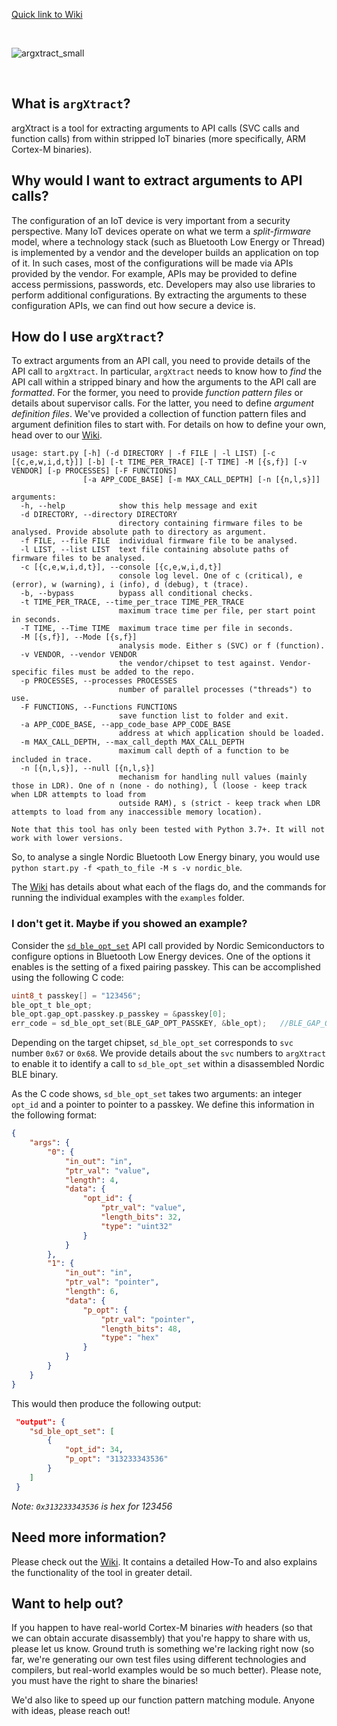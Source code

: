 [Quick link to Wiki](https://github.com/projectbtle/argXtract/wiki)


<br>

![argxtract_small](https://user-images.githubusercontent.com/29951305/103458078-9928f580-4cfc-11eb-8b3a-de2ed9bf490a.png)

<br>

## What is `argXtract`?
argXtract is a tool for extracting arguments to API calls (SVC calls and function calls) from within stripped IoT binaries (more specifically, ARM Cortex-M binaries). 

## Why would I want to extract arguments to API calls?
The configuration of an IoT device is very important from a security perspective. Many IoT devices operate on what we term a _split-firmware_ model, where a technology stack (such as Bluetooth Low Energy or Thread) is implemented by a vendor and the developer builds an application on top of it. In such cases, most of the configurations will be made via APIs provided by the vendor. For example, APIs may be provided to define access permissions, passwords, etc. Developers may also use libraries to perform additional configurations. By extracting the arguments to these configuration APIs, we can find out how secure a device is.

## How do I use `argXtract`?
To extract arguments from an API call, you need to provide details of the API call to `argXtract`. In particular, `argXtract` needs to know how to _find_ the API call within a stripped binary and how the arguments to the API call are _formatted_. For the former, you need to provide _function pattern files_ or details about supervisor calls. For the latter, you need to define _argument definition files_. We've provided a collection of function pattern files and argument definition files to start with. For details on how to define your own, head over to our [Wiki](https://github.com/projectbtle/argXtract/wiki).

```
usage: start.py [-h] (-d DIRECTORY | -f FILE | -l LIST) [-c [{c,e,w,i,d,t}]] [-b] [-t TIME_PER_TRACE] [-T TIME] -M [{s,f}] [-v VENDOR] [-p PROCESSES] [-F FUNCTIONS]
                [-a APP_CODE_BASE] [-m MAX_CALL_DEPTH] [-n [{n,l,s}]]
                
arguments:
  -h, --help            show this help message and exit
  -d DIRECTORY, --directory DIRECTORY
                        directory containing firmware files to be analysed. Provide absolute path to directory as argument.
  -f FILE, --file FILE  individual firmware file to be analysed.
  -l LIST, --list LIST  text file containing absolute paths of firmware files to be analysed.
  -c [{c,e,w,i,d,t}], --console [{c,e,w,i,d,t}]
                        console log level. One of c (critical), e (error), w (warning), i (info), d (debug), t (trace).
  -b, --bypass          bypass all conditional checks.
  -t TIME_PER_TRACE, --time_per_trace TIME_PER_TRACE
                        maximum trace time per file, per start point in seconds.
  -T TIME, --Time TIME  maximum trace time per file in seconds.
  -M [{s,f}], --Mode [{s,f}]
                        analysis mode. Either s (SVC) or f (function).
  -v VENDOR, --vendor VENDOR
                        the vendor/chipset to test against. Vendor-specific files must be added to the repo.
  -p PROCESSES, --processes PROCESSES
                        number of parallel processes ("threads") to use.
  -F FUNCTIONS, --Functions FUNCTIONS
                        save function list to folder and exit.
  -a APP_CODE_BASE, --app_code_base APP_CODE_BASE
                        address at which application should be loaded.
  -m MAX_CALL_DEPTH, --max_call_depth MAX_CALL_DEPTH
                        maximum call depth of a function to be included in trace.
  -n [{n,l,s}], --null [{n,l,s}]
                        mechanism for handling null values (mainly those in LDR). One of n (none - do nothing), l (loose - keep track when LDR attempts to load from
                        outside RAM), s (strict - keep track when LDR attempts to load from any inaccessible memory location).

Note that this tool has only been tested with Python 3.7+. It will not work with lower versions.
```

So, to analyse a single Nordic Bluetooth Low Energy binary, you would use `python start.py -f <path_to_file -M s -v nordic_ble`.

The [Wiki](https://github.com/projectbtle/argXtract/wiki) has details about what each of the flags do, and the commands for running the individual examples with the `examples` folder.


### I don't get it. Maybe if you showed an example?
Consider the [`sd_ble_opt_set`](https://infocenter.nordicsemi.com/index.jsp?topic=%2Fcom.nordic.infocenter.s132.api.v5.0.0%2Fgroup___b_l_e___c_o_m_m_o_n___f_u_n_c_t_i_o_n_s.html) API call provided by Nordic Semiconductors to configure options in Bluetooth Low Energy devices. One of the options it enables is the setting of a fixed pairing passkey. This can be accomplished using the following C code:
```c
uint8_t passkey[] = "123456"; 
ble_opt_t ble_opt; 
ble_opt.gap_opt.passkey.p_passkey = &passkey[0]; 
err_code = sd_ble_opt_set(BLE_GAP_OPT_PASSKEY, &ble_opt);   //BLE_GAP_OPT_PASSKEY = 34
```


Depending on the target chipset, `sd_ble_opt_set` corresponds to `svc` number `0x67` or `0x68`. We provide details about the `svc` numbers to `argXtract` to enable it to identify a call to `sd_ble_opt_set` within a disassembled Nordic BLE binary. 

As the C code shows, `sd_ble_opt_set` takes two arguments: an integer `opt_id` and a pointer to pointer to a passkey. We define this information in the following format:
```json
{
    "args": {
        "0": {
            "in_out": "in",
            "ptr_val": "value",
            "length": 4,
            "data": {
                "opt_id": {
                    "ptr_val": "value",
                    "length_bits": 32,
                    "type": "uint32"
                }
            }
        },
        "1": {
            "in_out": "in",
            "ptr_val": "pointer",
            "length": 6,
            "data": {
                "p_opt": {
                    "ptr_val": "pointer",
                    "length_bits": 48,
                    "type": "hex"
                }
            }
        }
    }
}
```

This would then produce the following output:
```json
 "output": {
    "sd_ble_opt_set": [
        {
            "opt_id": 34,
            "p_opt": "313233343536"
        }
    ]
 }
```
*Note: `0x313233343536` is hex for 123456*

## Need more information?
Please check out the [Wiki](https://github.com/projectbtle/argXtract/wiki). It contains a detailed How-To and also explains the functionality of the tool in greater detail.

## Want to help out?
If you happen to have real-world Cortex-M binaries *with* headers (so that we can obtain accurate disassembly) that you're happy to share with us, please let us know. Ground truth is something we're lacking right now (so far, we're generating our own test files using different technologies and compilers, but real-world examples would be so much better). Please note, you must have the right to share the binaries! 

We'd also like to speed up our function pattern matching module. Anyone with ideas, please reach out!
